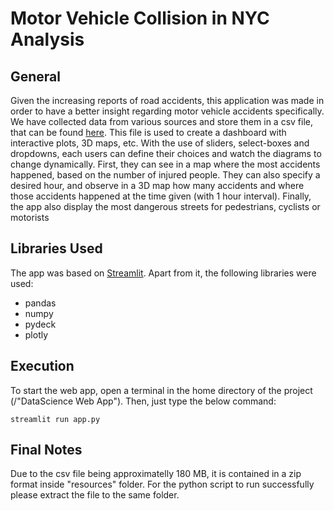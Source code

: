 # Motor Vehicle Collision in NYC Analysis
## General
Given the increasing reports of road accidents, this application
was made in order to have a better insight regarding motor vehicle accidents
specifically. We have collected data from various sources and store them in
a csv file, that can be found [here]. This file is used to create a dashboard with
interactive plots, 3D maps, etc. With the use of sliders, select-boxes and dropdowns,
each users can define their choices and watch the diagrams to change dynamically. First, 
they can see in a map where the most accidents happened, based on the number of injured people.
They can also specify a desired hour, and observe in a 3D map how many accidents and
where those accidents happened at the time given (with 1 hour interval). Finally, 
the app also display the most dangerous streets for pedestrians, cyclists or motorists

## Libraries Used
The app was based on [Streamlit]. Apart from it, the following libraries were used:
* pandas
* numpy
* pydeck
* plotly


## Execution
To start the web app, open a terminal in the home directory of the project (/"DataScience Web App").
Then, just type the below command:
```shell
streamlit run app.py
```

## Final Notes
Due to the csv file being approximatelly 180 MB, it is contained in a zip format inside "resources" folder. For the python script
to run successfully please extract the file to the same folder.



[here]: /resources/Motor_Vehicle_Collisions.csv
[Streamlit]: https://streamlit.io/
